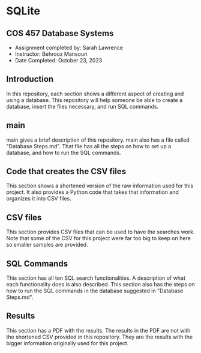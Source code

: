 # SQLite

## COS 457 Database Systems
- Assignment completed by: Sarah Lawrence
- Instructor: Behrooz Mansouri
- Date Completed: October 23, 2023

## Introduction
In this repository, each section shows a different aspect of creating and using a database. This repository will help someone be able to create a database, insert the files necessary, and run SQL commands.  


## main
main gives a brief description of this repository. main also has a file called "Database Steps.md". That file has all the steps on how to set up a database, and how to run the SQL commands. 
## Code that creates the CSV files
This section shows a shortened version of the raw information used for this project. It also provides a Python code that takes that information and organizes it into CSV files. 
## CSV files
This section provides CSV files that can be used to have the searches work. Note that some of the CSV for this project were far too big to keep on here so smaller samples are provided. 
## SQL Commands
This section has all ten SQL search functionalities. A description of what each functionality does is also described. This section also has the steps on how to run the SQL commands in the database suggested in "Database Steps.md".
## Results
This section has a PDF with the results. The results in the PDF are not with the shortened CSV provided in this repository. They are the results with the bigger information originally used for this project.


